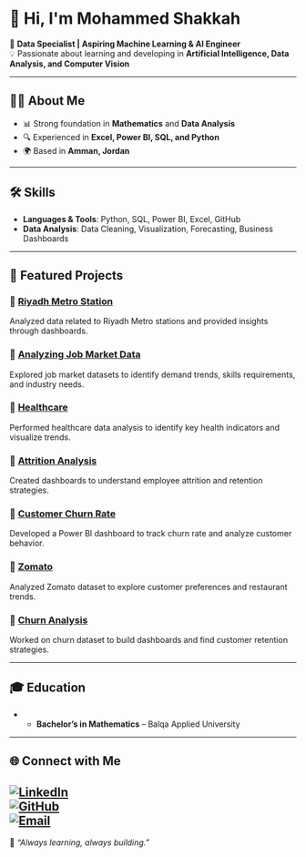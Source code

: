 # 👋 Hi, I'm Mohammed Shakkah  

🎯 **Data Specialist | Aspiring Machine Learning & AI Engineer**  
💡 Passionate about learning and developing in **Artificial Intelligence, Data Analysis, and Computer Vision**  

---

## 🧑‍💻 About Me  
- 📊 Strong foundation in **Mathematics** and **Data Analysis**  
- 🔍 Experienced in **Excel, Power BI, SQL, and Python**    
- 🌍 Based in **Amman, Jordan**  

---

## 🛠️ Skills  
- **Languages & Tools**: Python, SQL, Power BI, Excel, GitHub  
- **Data Analysis**: Data Cleaning, Visualization, Forecasting, Business Dashboards    

---

## 📂 Featured Projects  

### 🔹 [Riyadh Metro Station](https://github.com/Shakkah998/Riyadh-Metro-Station)  
Analyzed data related to Riyadh Metro stations and provided insights through dashboards.  

### 🔹 [Analyzing Job Market Data](https://github.com/Shakkah998/Analyzing-Job-Market-Data)  
Explored job market datasets to identify demand trends, skills requirements, and industry needs.  

### 🔹 [Healthcare](https://github.com/Shakkah998/Healthcare)  
Performed healthcare data analysis to identify key health indicators and visualize trends.  

### 🔹 [Attrition Analysis](https://github.com/Shakkah998/Attrition-Analysis)  
Created dashboards to understand employee attrition and retention strategies.  

### 🔹 [Customer Churn Rate](https://github.com/Shakkah998/Customer-Churn-Rate)  
Developed a Power BI dashboard to track churn rate and analyze customer behavior.  

### 🔹 [Zomato](https://github.com/Shakkah998/Zomato)  
Analyzed Zomato dataset to explore customer preferences and restaurant trends.  

### 🔹 [Churn Analysis](https://github.com/Shakkah998/Churn-analysis-)  
Worked on churn dataset to build dashboards and find customer retention strategies.  


---

## 🎓 Education  
- - **Bachelor’s in Mathematics** – Balqa Applied University   

---

## 🌐 Connect with Me  

[![LinkedIn](https://img.shields.io/badge/LinkedIn-blue?logo=linkedin&logoColor=white)](https://www.linkedin.com/in/mohammed-shakkah)  
[![GitHub](https://img.shields.io/badge/GitHub-000?logo=github&logoColor=white)](https://github.com/Shakkah998)  
[![Email](https://img.shields.io/badge/Email-D14836?logo=gmail&logoColor=white)](mailto:mohamadshaagah@gmail.com)  
---

🔔 *“Always learning, always building.”*  
